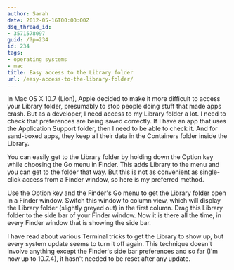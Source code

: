 ```yaml
---
author: Sarah
date: 2012-05-16T00:00:00Z
dsq_thread_id:
- 3571578097
guid: /?p=234
id: 234
tags:
- operating systems
- mac
title: Easy access to the Library folder
url: /easy-access-to-the-library-folder/
---
```


In Mac OS X 10.7 (Lion), Apple decided to make it more difficult to access your Library folder, presumably to stop people doing stuff that made apps crash. But as a developer, I need access to my Library folder a lot. I need to check that preferences are being saved correctly. If I have an app that uses the Application Support folder, then I need to be able to check it. And for sand-boxed apps, they keep all their data in the Containers folder inside the Library.

You can easily get to the Library folder by holding down the Option key while choosing the Go menu in Finder. This adds Library to the menu and you can get to the folder that way. But this is not as convenient as single-click access from a Finder window, so here is my preferred method.

Use the Option key and the Finder's Go menu to get the Library folder open in a Finder window. Switch this window to column view, which will display the Library folder (slightly greyed out) in the first column. Drag this Library folder to the side bar of your Finder window. Now it is there all the time, in every Finder window that is showing the side bar.

I have read about various Terminal tricks to get the Library to show up, but every system update seems to turn it off again. This technique doesn't involve anything except the Finder's side bar preferences and so far (I'm now up to 10.7.4), it hasn't needed to be reset after any update.